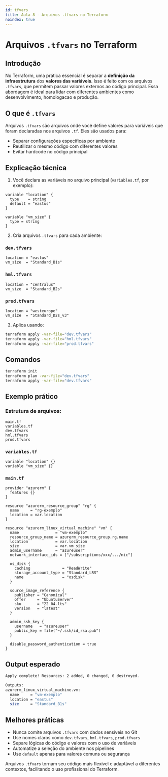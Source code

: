 ```yaml
---
id: tfvars
title: Aula 8 - Arquivos .tfvars no Terraform
noindex: true
---
```


# Arquivos `.tfvars` no Terraform

## Introdução

No Terraform, uma prática essencial é separar a **definição da infraestrutura** dos **valores das variáveis**. Isso é feito com os arquivos `.tfvars`, que permitem passar valores externos ao código principal. Essa abordagem é ideal para lidar com diferentes ambientes como desenvolvimento, homologacao e produção.

## O que é `.tfvars`

Arquivos `.tfvars` são arquivos onde você define valores para variáveis que foram declaradas nos arquivos `.tf`. Eles são usados para:

* Separar configurações específicas por ambiente
* Reutilizar o mesmo código com diferentes valores
* Evitar hardcode no código principal

## Explicação técnica

1. Você declara as variáveis no arquivo principal (`variables.tf`, por exemplo):

```hcl
variable "location" {
  type    = string
  default = "eastus"
}

variable "vm_size" {
  type = string
}
```

2. Cria arquivos `.tfvars` para cada ambiente:

### `dev.tfvars`

```hcl
location = "eastus"
vm_size  = "Standard_B1s"
```

### `hml.tfvars`

```hcl
location = "centralus"
vm_size  = "Standard_B2s"
```

### `prod.tfvars`

```hcl
location = "westeurope"
vm_size  = "Standard_D2s_v3"
```

3. Aplica usando:

```bash
terraform apply -var-file="dev.tfvars"
terraform apply -var-file="hml.tfvars"
terraform apply -var-file="prod.tfvars"
```

## Comandos

```bash
terraform init
terraform plan -var-file="dev.tfvars"
terraform apply -var-file="dev.tfvars"
```

## Exemplo prático

### Estrutura de arquivos:

```
main.tf
variables.tf
dev.tfvars
hml.tfvars
prod.tfvars
```

### `variables.tf`

```hcl
variable "location" {}
variable "vm_size" {}
```

### `main.tf`

```hcl
provider "azurerm" {
  features {}
}

resource "azurerm_resource_group" "rg" {
  name     = "rg-exemplo"
  location = var.location
}

resource "azurerm_linux_virtual_machine" "vm" {
  name                = "vm-exemplo"
  resource_group_name = azurerm_resource_group.rg.name
  location            = var.location
  size                = var.vm_size
  admin_username      = "azureuser"
  network_interface_ids = ["/subscriptions/xxx/.../nic"]

  os_disk {
    caching              = "ReadWrite"
    storage_account_type = "Standard_LRS"
    name                 = "osdisk"
  }

  source_image_reference {
    publisher = "Canonical"
    offer     = "UbuntuServer"
    sku       = "22_04-lts"
    version   = "latest"
  }

  admin_ssh_key {
    username   = "azureuser"
    public_key = file("~/.ssh/id_rsa.pub")
  }

  disable_password_authentication = true
}
```

## Output esperado

```bash
Apply complete! Resources: 2 added, 0 changed, 0 destroyed.

Outputs:
azurerm_linux_virtual_machine.vm:
  name     = "vm-exemplo"
  location = "eastus"
  size     = "Standard_B1s"
```

## Melhores práticas

* Nunca comite arquivos `.tfvars` com dados sensíveis no Git
* Use nomes claros como `dev.tfvars`, `hml.tfvars`, `prod.tfvars`
* Separe lógicas do código e valores com o uso de variáveis
* Automatize a seleção do ambiente nos pipelines
* Use `default` apenas para valores comuns ou segurança

Arquivos `.tfvars` tornam seu código mais flexível e adaptável a diferentes contextos, facilitando o uso profissional do Terraform.
